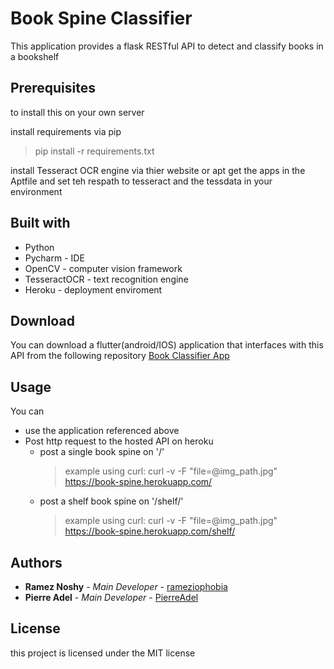 
# Book Spine Classifier
This application provides a flask RESTful API to detect and classify books in a bookshelf

## Prerequisites
to install this on your own server

install requirements via pip
> pip install -r requirements.txt

install Tesseract OCR engine via thier website or apt get the apps in the Aptfile and set teh respath to tesseract and the tessdata in your environment

## Built with
* Python
* Pycharm - IDE
* OpenCV - computer vision framework
* TesseractOCR - text recognition engine
* Heroku - deployment enviroment

## Download
You can download a flutter(android/IOS) application that interfaces with this API from the following repository [Book Classifier App](https://github.com/rameziophobia/book_classifier_flutter_app)

## Usage
You can
* use the application referenced above
* Post http request to the hosted API on heroku
    * post a single book spine on '/'
        >  example using curl: curl -v -F "file=@img_path.jpg" https://book-spine.herokuapp.com/
    * post a shelf book spine on '/shelf/'
        >  example using curl: curl -v -F "file=@img_path.jpg" https://book-spine.herokuapp.com/shelf/

## Authors

* **Ramez Noshy** - *Main Developer* - [rameziophobia](https://github.com/rameziophobia)
* **Pierre Adel** - *Main Developer* - [PierreAdel](https://github.com/PierreAdel)

## License
this project is licensed under the MIT license

